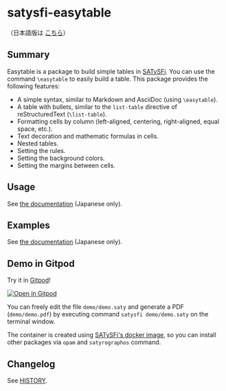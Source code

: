 # satysfi-easytable

（日本語版は [こちら](README-ja.md)）

## Summary

Easytable is a package to build simple tables in [SATySFi](https://github.com/gfngfn/SATySFi).
You can use the command `\easytable` to easily build a table.
This package provides the following features:

* A simple syntax, similar to Markdown and AsciiDoc (using `\easytable`).
* A table with bullets, similar to the `list-table` directive of reStructuredText (`\list-table`).
* Formatting cells by column (left-aligned, centering, right-aligned, equal space, etc.).
* Text decoration and mathematic formulas in cells.
* Nested tables.
* Setting the rules.
* Setting the background colors.
* Setting the margins between cells.

## Usage

See [the documentation](doc/easytable.pdf) (Japanese only).

## Examples

See [the documentation](doc/easytable.pdf) (Japanese only).

## Demo in Gitpod

Try it in [Gitpod](https://gitpod.io)!

[![Open in Gitpod](https://gitpod.io/button/open-in-gitpod.svg)](https://gitpod.io/#https://github.com/monaqa/satysfi-easytable)

You can freely edit the file `demo/demo.saty` and generate a PDF (`demo/demo.pdf`)
by executing command `satysfi demo/demo.saty` on the terminal window.

The container is created using [SATySFi's docker image](https://github.com/amutake/satysfi-docker),
so you can install other packages via `opam` and `satyrographos` command.

## Changelog

See [HISTORY](./HISTORY.md).
